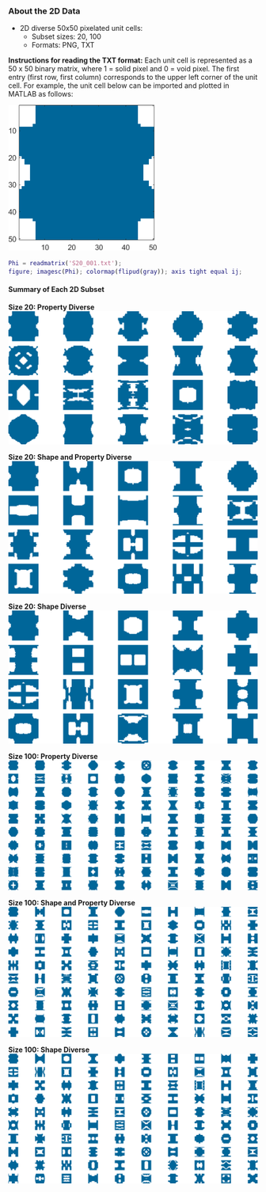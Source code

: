 ### About the 2D Data
- 2D diverse 50x50 pixelated unit cells:
  - Subset sizes: 20, 100
  - Formats: PNG, TXT

**Instructions for reading the TXT format:** Each unit cell is represented as a 50 x 50 binary matrix, where 1 = solid pixel and 0 = void pixel. The first entry (first row, first column) corresponds to the upper left corner of the unit cell. For example, the unit cell below can be imported and plotted in MATLAB as follows:

<img src="https://github.com/lychan110/metaset/blob/master/2D_diverse/images/read_demo.png" width="300">

```MATLAB
Phi = readmatrix('S20_001.txt');
figure; imagesc(Phi); colormap(flipud(gray)); axis tight equal ij;
```

#### Summary of Each 2D Subset

**Size 20: Property Diverse**
![P20](https://github.com/lychan110/metaset/blob/master/2D_diverse/images/2D_P20_summary.png)

**Size 20: Shape and Property Diverse**
![SP20](https://github.com/lychan110/metaset/blob/master/2D_diverse/images/2D_SP20_summary.png)

**Size 20: Shape Diverse**
![S20](https://github.com/lychan110/metaset/blob/master/2D_diverse/images/2D_S20_summary.png)

**Size 100: Property Diverse**
![P100](https://github.com/lychan110/metaset/blob/master/2D_diverse/images/2D_P100_summary.png)

**Size 100: Shape and Property Diverse**
![P100](https://github.com/lychan110/metaset/blob/master/2D_diverse/images/2D_SP100_summary.png)

**Size 100: Shape Diverse**
![P100](https://github.com/lychan110/metaset/blob/master/2D_diverse/images/2D_S100_summary.png)
